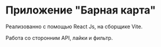 # Приложение "Барная карта"

Реализованно с помощью React Js, на сборщике Vite.

Работа со сторонним API, лайки и фильтр.